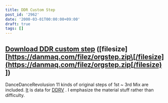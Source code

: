 ```yaml
---
title: DDR Custom Step
post_id: '2962'
date: '2000-03-01T00:00:00+09:00'
draft: true
tags: []
---
```


## [Download DDR custom step](https://danmaq.com/filez/orgstep.zip) (\[filesize\] [https://danmaq.com/filez/orgstep.zip\[/filesize](https://danmaq.com/filez/orgstep.zip[/filesize) \])

DanceDanceRevolusion 11 kinds of original steps of 1st ~ 3rd Mix are included. [It](http://www5.big.or.jp/%7Enekotaro/ddrv/) is data for [DDRV](http://www5.big.or.jp/%7Enekotaro/ddrv/) . I emphasize the material stuff rather than difficulty.
